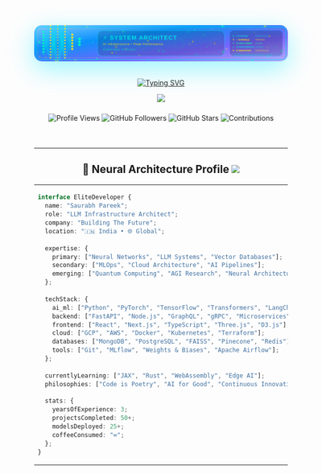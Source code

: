 <div align="center">
  <img src="header.svg" alt="Pinnacle Elite Dynamic Header" style="border-radius: 15px; box-shadow: 0 15px 50px rgba(0,212,255,0.4); filter: brightness(1.1);"/>
</div>

<br/>

<div align="center">
  
  [![Typing SVG](https://readme-typing-svg.herokuapp.com?font=JetBrains+Mono&weight=600&size=28&duration=3000&pause=1000&color=00D4FF&center=true&vCenter=true&width=900&height=80&lines=%E2%9A%A1+Architecting+Intelligence+at+Scale;%F0%9F%A7%A0+Neural+Networks+%E2%80%A2+Vector+Databases;%F0%9F%9A%80+LLM+Infrastructure+%E2%80%A2+MLOps+Pipelines;%F0%9F%94%AE+Building+Tomorrow's+AI+Today;%F0%9F%8C%9F+Innovation+Never+Sleeps)](https://git.io/typing-svg)
  
</div>

<div align="center">
  
  <img src="https://capsule-render.vercel.app/api?type=waving&color=gradient&customColorList=6,11,20,24&height=100&section=header&text=Elite%20Developer&fontSize=30&fontColor=fff&animation=fadeIn&fontAlignY=35"/>
  
</div>

<div align="center" style="margin: 20px 0;">
  
  ![Profile Views](https://komarev.com/ghpvc/?username=SaurabhCodesAI&color=00D4FF&style=for-the-badge&label=ELITE+VIEWS)
  ![GitHub Followers](https://img.shields.io/github/followers/SaurabhCodesAI?color=FFD700&style=for-the-badge&label=ARCHITECTS)
  ![GitHub Stars](https://img.shields.io/github/stars/SaurabhCodesAI?color=FF6B35&style=for-the-badge&label=INNOVATIONS)
  ![Contributions](https://img.shields.io/badge/CONTRIBUTIONS-DAILY-00FF88?style=for-the-badge)
  
</div>

<br/>

---

<div align="center">

## 🧠 **Neural Architecture Profile** <img src="https://media.giphy.com/media/l0HlyUWmgHQwJkfOE/giphy.gif" width="35">

</div>

<table>
<tr>
<td width="60%">

```typescript
interface EliteDeveloper {
  name: "Saurabh Pareek";
  role: "LLM Infrastructure Architect";
  company: "Building The Future";
  location: "🇮🇳 India • 🌐 Global";
  
  expertise: {
    primary: ["Neural Networks", "LLM Systems", "Vector Databases"];
    secondary: ["MLOps", "Cloud Architecture", "AI Pipelines"];
    emerging: ["Quantum Computing", "AGI Research", "Neural Architecture Search"];
  };
  
  techStack: {
    ai_ml: ["Python", "PyTorch", "TensorFlow", "Transformers", "LangChain"];
    backend: ["FastAPI", "Node.js", "GraphQL", "gRPC", "Microservices"];
    frontend: ["React", "Next.js", "TypeScript", "Three.js", "D3.js"];
    cloud: ["GCP", "AWS", "Docker", "Kubernetes", "Terraform"];
    databases: ["MongoDB", "PostgreSQL", "FAISS", "Pinecone", "Redis"];
    tools: ["Git", "MLflow", "Weights & Biases", "Apache Airflow"];
  };
  
  currentlyLearning: ["JAX", "Rust", "WebAssembly", "Edge AI"];
  philosophies: ["Code is Poetry", "AI for Good", "Continuous Innovation"];
  
  stats: {
    yearsOfExperience: 3;
    projectsCompleted: 50+;
    modelsDeployed: 25+;
    coffeeConsumed: "∞";
  };
}